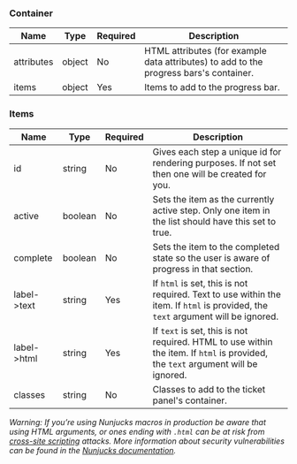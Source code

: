 ### Container

|Name|Type|Required|Description|
|---|---|---|---|
|attributes|object|No|HTML attributes (for example data attributes) to add to the progress bars's container.|
|items|object|Yes|Items to add to the progress bar.|

### Items

|Name|Type|Required|Description|
|---|---|---|---|
|id|string|No|Gives each step a unique id for rendering purposes. If not set then one will be created for you.|
|active|boolean|No|Sets the item as the currently active step. Only one item in the list should have this set to true.|
|complete|boolean|No|Sets the item to the completed state so the user is aware of progress in that section.|
|label->text|string|Yes|If `html` is set, this is not required. Text to use within the item. If `html` is provided, the `text` argument will be ignored.|
|label->html|string|Yes|If `text` is set, this is not required. HTML to use within the item. If `html` is provided, the `text` argument will be ignored.|
|classes|string|No|Classes to add to the ticket panel's container.|                                    |

_Warning: If you’re using Nunjucks macros in production be aware that using HTML arguments, or ones ending with `.html` can be at risk from [cross-site scripting](https://en.wikipedia.org/wiki/Cross-site_scripting) attacks. More information about security vulnerabilities can be found in the [Nunjucks documentation](https://mozilla.github.io/nunjucks/api.html#user-defined-templates-warning)._
